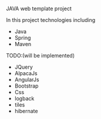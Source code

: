 JAVA web template project

In this project  technologies  including
+ Java
+ Spring
+ Maven


TODO:(will be implemented)
- JQuery
- AlpacaJs
- AngularJs
- Bootstrap
- Css
- logback
- tiles
- hibernate